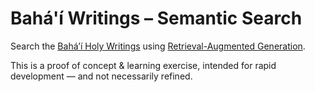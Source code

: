 # Bahá'í Writings – Semantic Search
Search the [Bahá’í Holy Writings](https://www.bahai.org/library/authoritative-texts/) using [Retrieval-Augmented Generation](https://en.wikipedia.org/wiki/Retrieval-augmented_generation).

This is a proof of concept & learning exercise, intended for rapid development — and not necessarily refined.
